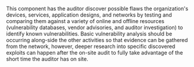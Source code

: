 This component has the auditor discover possible flaws the organization's devices, services, application designs, and networks by testing and comparing them against a variety of online and offline resources (vulnerability databases, vendor advisories, and auditor investigation) to identify known vulnerabilities. Basic vulnerability analysis should be occurring along-side the other activities so that evidence can be gathered from the network, however, deeper research into specific discovered exploits can happen after the on-site audit to fully take advantage of the short time the auditor has on site.
